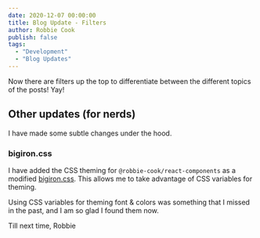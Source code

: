 ```yaml
---
date: 2020-12-07 00:00:00
title: Blog Update - Filters
author: Robbie Cook
publish: false
tags: 
  - "Development"
  - "Blog Updates"
---
```


Now there are filters up the top to differentiate between the different topics of the posts! Yay!

## Other updates (for nerds)

I have made some subtle changes under the hood.

### bigiron.css

I have added the CSS theming for `@robbie-cook/react-components` as a modified [bigiron.css](https://bigiron.robbie.digital/).
This allows me to take advantage of CSS variables for theming.

Using CSS variables for theming font & colors was something that I missed in the past, and I am so glad I found them now.

Till next time,
Robbie